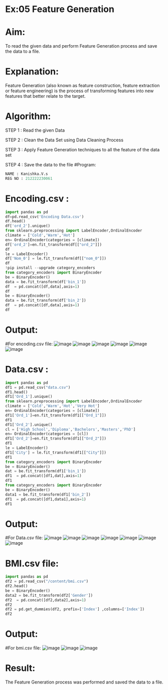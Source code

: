 # Ex:05 Feature Generation
# Aim:
To read the given data and perform Feature Generation process and save the data to a file.
# Explanation:
Feature Generation (also known as feature construction, feature extraction or feature engineering) is the process of transforming features into new features that better relate to the target.
# Algorithm:
STEP 1 :
Read the given Data

STEP 2 :
Clean the Data Set using Data Cleaning Process

STEP 3 :
Apply Feature Generation techniques to all the feature of the data set

STEP 4 :
Save the data to the file
#Program:
```py
NAME : Kanishka.V.s
REG NO : 212222230061
```
# Encoding.csv :
```py
import pandas as pd
df=pd.read_csv('Encoding Data.csv')
df.head()
df['ord_2'].unique()
from sklearn.preprocessing import LabelEncoder,OrdinalEncoder
climate = ['Cold','Warm','Hot']
en= OrdinalEncoder(categories = [climate])
df['ord_2']=en.fit_transform(df[["ord_2"]])
df
le = LabelEncoder()
df['Nom_0'] = le.fit_transform(df[["nom_0"]])
df
!pip install --upgrade category_encoders
from category_encoders import BinaryEncoder
be = BinaryEncoder()
data = be.fit_transform(df['bin_1'])
df  = pd.concat([df,data],axis=1)
df
be = BinaryEncoder()
data = be.fit_transform(df['bin_2'])
df  = pd.concat([df,data],axis=1)
df

```
# Output:
#For encoding.csv file:
![image](https://github.com/kanishka2305/ODD2023-Datascience-Ex-05/assets/113497357/bfafa977-c985-43ac-9949-96b60517c3bd)
![image](https://github.com/kanishka2305/ODD2023-Datascience-Ex-05/assets/113497357/5f72cc96-f044-49d5-b794-c161980def80)
![image](https://github.com/kanishka2305/ODD2023-Datascience-Ex-05/assets/113497357/16f56c79-b508-4cdb-bcaa-14e50a05c1a1)
![image](https://github.com/kanishka2305/ODD2023-Datascience-Ex-05/assets/113497357/d963c454-cfa6-42db-95f0-1cacbcad5fec)
![image](https://github.com/kanishka2305/ODD2023-Datascience-Ex-05/assets/113497357/8fb130a8-f3ca-4e87-944b-f2f8a43a6ad9)
![image](https://github.com/kanishka2305/ODD2023-Datascience-Ex-05/assets/113497357/a2bc1d2e-96b3-4cf8-b646-5ba2eb686c62)

# Data.csv :
```py
import pandas as pd
df1 = pd.read_csv("data.csv")
df1.head()
df1['Ord_1'].unique()
from sklearn.preprocessing import LabelEncoder,OrdinalEncoder
climate = ['Cold','Warm','Hot','Very Hot']
en= OrdinalEncoder(categories = [climate])
df1['Ord_1']=en.fit_transform(df1[["Ord_1"]])
df1
df1['Ord_2'].unique()
cl = ['High School','Diploma','Bachelors','Masters','PhD']
en= OrdinalEncoder(categories = [cl])
df1['Ord_2']=en.fit_transform(df1[["Ord_2"]])
df1
le = LabelEncoder()
df1['City'] = le.fit_transform(df1[["City"]])
df1
from category_encoders import BinaryEncoder
be = BinaryEncoder()
dat = be.fit_transform(df1['bin_1'])
df1  = pd.concat([df1,dat],axis=1)
df1
from category_encoders import BinaryEncoder
be = BinaryEncoder()
data1 = be.fit_transform(df1['bin_2'])
df1  = pd.concat([df1,data1],axis=1)
df1
```
# Output:
#For Data.csv file:
![image](https://github.com/kanishka2305/ODD2023-Datascience-Ex-05/assets/113497357/abbe6f19-2af9-4d68-a84d-f23c1709dfec)
![image](https://github.com/kanishka2305/ODD2023-Datascience-Ex-05/assets/113497357/64368eb0-96be-4d49-a520-b19dfc9e0d7c)
![image](https://github.com/kanishka2305/ODD2023-Datascience-Ex-05/assets/113497357/fafc14aa-2103-437f-878e-8c67ffa9470d)
![image](https://github.com/kanishka2305/ODD2023-Datascience-Ex-05/assets/113497357/f17a7951-1fde-4814-8a51-6e6b35fc0034)
![image](https://github.com/kanishka2305/ODD2023-Datascience-Ex-05/assets/113497357/c895f6bd-4628-488c-8973-bc944206ae5b)
![image](https://github.com/kanishka2305/ODD2023-Datascience-Ex-05/assets/113497357/378fc0f9-a263-4f4c-96a3-9a04f91d7d22)
![image](https://github.com/kanishka2305/ODD2023-Datascience-Ex-05/assets/113497357/ddf58336-8560-4491-a49e-a45c2466b16c)

# BMI.csv file:
```py
import pandas as pd
df2 = pd.read_csv("/content/bmi.csv")
df2.head()
be = BinaryEncoder()
data2 = be.fit_transform(df2['Gender'])
df2  = pd.concat([df2,data2],axis=1)
df2
df2 = pd.get_dummies(df2, prefix=['Index'] ,columns=['Index'])
df2
```
# Output:
#For bmi.csv file:
![image](https://github.com/kanishka2305/ODD2023-Datascience-Ex-05/assets/113497357/38cc5fb3-980c-498d-a182-31f6922fdf5d)
![image](https://github.com/kanishka2305/ODD2023-Datascience-Ex-05/assets/113497357/02594955-9bb2-4110-93f5-6ce311c080d6)
![image](https://github.com/kanishka2305/ODD2023-Datascience-Ex-05/assets/113497357/2ff902ed-e6f9-40ed-9b36-a4f4d57041e2)

# Result:

The Feature Generation process was performed and saved the data to a file.

